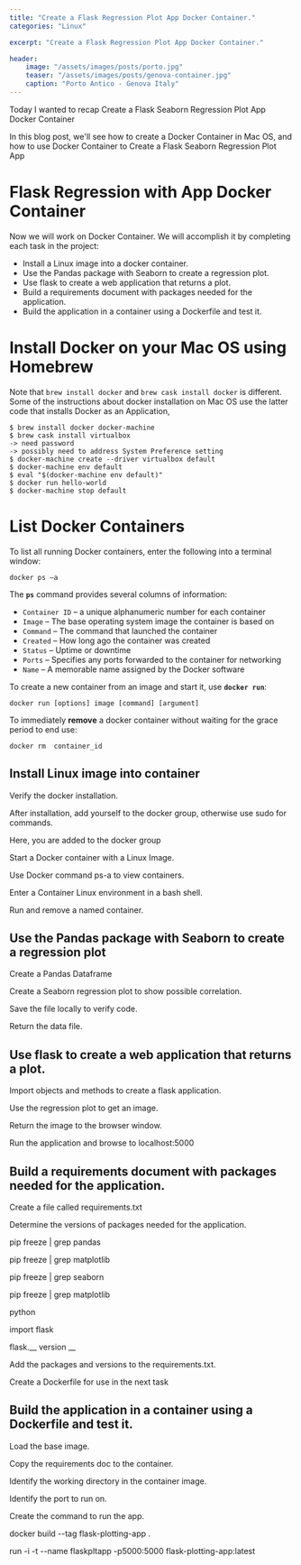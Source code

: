 ```yaml
---
title: "Create a Flask Regression Plot App Docker Container."
categories: "Linux"

excerpt: "Create a Flask Regression Plot App Docker Container."

header:
    image: "/assets/images/posts/porto.jpg"
    teaser: "/assets/images/posts/genova-container.jpg"
    caption: "Porto Antico - Genova Italy"
---
```


Today I wanted to recap  Create a Flask Seaborn Regression Plot App Docker Container



In this blog post, we'll see how to create a Docker Container in Mac OS, and how to use  Docker Container to  Create a Flask Seaborn Regression Plot App

# Flask  Regression with  App Docker Container

Now we will work on Docker Container. We will accomplish it by completing each task in the project:

- Install a Linux image into a docker container.
- Use the Pandas package with Seaborn to create a regression plot.
- Use flask to create a web application that returns a plot.
- Build a requirements document with packages needed for the application.
- Build the application in a container using a Dockerfile and test it.



# Install Docker on your Mac OS using Homebrew

Note that `brew install docker` and `brew cask install docker` is different. Some of the instructions about docker installation on Mac OS use the latter code that installs Docker as an Application,

```unix
$ brew install docker docker-machine
$ brew cask install virtualbox
-> need password
-> possibly need to address System Preference setting
$ docker-machine create --driver virtualbox default
$ docker-machine env default
$ eval "$(docker-machine env default)"
$ docker run hello-world
$ docker-machine stop default
```


# List Docker Containers

To list all running Docker containers, enter the following into a terminal window:

```unix
docker ps –a
```

The **`ps`** command provides several columns of information:

- `Container ID` – a unique alphanumeric number for each container
- `Image` – The base operating system image the container is based on
- `Command` – The command that launched the container
- `Created` – How long ago the container was created
- `Status` – Uptime or downtime
- `Ports` – Specifies any ports forwarded to the container for networking
- `Name` – A memorable name assigned by the Docker software

To create a new container from an image and start it, use **`docker run`**:

```unix
docker run [options] image [command] [argument] 
```

To immediately **remove** a docker container without waiting for the grace period to end use:

```output
docker rm  container_id
```

## Install Linux image into container

Verify the docker installation.

After installation, add yourself to the docker group, otherwise use sudo for commands.

Here, you are added to the docker group

Start a Docker container with a Linux Image.

Use Docker command ps-a to view containers.

Enter a Container Linux environment in a bash shell.

Run and remove a named container.

## Use the Pandas package with Seaborn to create a regression plot

Create a Pandas Dataframe

Create a Seaborn regression plot to show possible correlation.

Save the file locally to verify code.

Return the data file.



## Use flask to create a web application that returns a plot.

Import objects and methods to create a flask application.

Use the regression plot to get an image.

Return the image to the browser window.

Run the application and browse to localhost:5000

## Build a requirements document with packages needed for the application.

Create a file called requirements.txt

Determine the versions of packages needed for the application.

pip freeze | grep pandas

pip freeze | grep matplotlib

pip freeze | grep seaborn

 pip freeze | grep matplotlib

python

import flask

flask.__ version __





Add the packages and versions to the requirements.txt.

Create a Dockerfile for use in the next task

## Build the application in a container using a Dockerfile and test it.

Load the base image.

Copy the requirements doc to the container. 

Identify the working directory in the container image.

Identify the port to run on.

Create the command to run the app.

docker build --tag flask-plotting-app .

run -i -t --name flaskpltapp -p5000:5000 flask-plotting-app:latest

